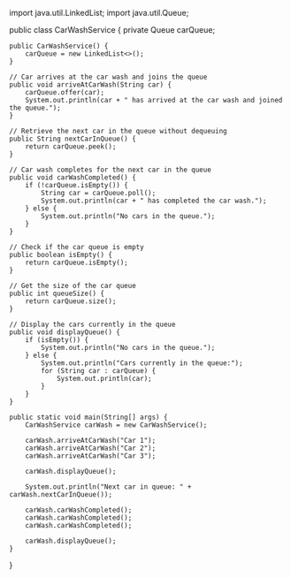 import java.util.LinkedList;
import java.util.Queue;

public class CarWashService {
    private Queue<String> carQueue;

    public CarWashService() {
        carQueue = new LinkedList<>();
    }

    // Car arrives at the car wash and joins the queue
    public void arriveAtCarWash(String car) {
        carQueue.offer(car);
        System.out.println(car + " has arrived at the car wash and joined the queue.");
    }

    // Retrieve the next car in the queue without dequeuing
    public String nextCarInQueue() {
        return carQueue.peek();
    }

    // Car wash completes for the next car in the queue
    public void carWashCompleted() {
        if (!carQueue.isEmpty()) {
            String car = carQueue.poll();
            System.out.println(car + " has completed the car wash.");
        } else {
            System.out.println("No cars in the queue.");
        }
    }

    // Check if the car queue is empty
    public boolean isEmpty() {
        return carQueue.isEmpty();
    }

    // Get the size of the car queue
    public int queueSize() {
        return carQueue.size();
    }

    // Display the cars currently in the queue
    public void displayQueue() {
        if (isEmpty()) {
            System.out.println("No cars in the queue.");
        } else {
            System.out.println("Cars currently in the queue:");
            for (String car : carQueue) {
                System.out.println(car);
            }
        }
    }

    public static void main(String[] args) {
        CarWashService carWash = new CarWashService();

        carWash.arriveAtCarWash("Car 1");
        carWash.arriveAtCarWash("Car 2");
        carWash.arriveAtCarWash("Car 3");

        carWash.displayQueue();

        System.out.println("Next car in queue: " + carWash.nextCarInQueue());

        carWash.carWashCompleted();
        carWash.carWashCompleted();
        carWash.carWashCompleted();

        carWash.displayQueue();
    }
}
